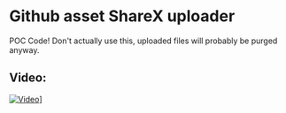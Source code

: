 # Github asset ShareX uploader

POC Code! Don't actually use this, uploaded files will probably be purged anyway.

## Video:
[![Video](https://img.youtube.com/vi/LLaVhYZbmTU/0.jpg)](https://youtube.com/watch?v=LLaVhYZbmTU)]
